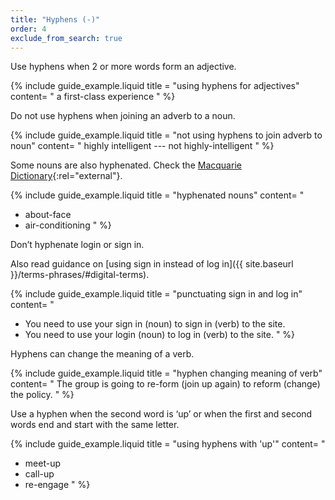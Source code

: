 ```yaml
---
title: "Hyphens (-)"
order: 4
exclude_from_search: true
---
```


Use hyphens when 2 or more words form an adjective.

{% include guide_example.liquid
  title = "using hyphens for adjectives"
  content= "
a first-class experience
"
%}

Do not use hyphens when joining an adverb to a noun.

{% include guide_example.liquid
  title = "not using hyphens to join adverb to noun"
  content= "
highly intelligent --- not highly-intelligent
"
%}

Some nouns are also hyphenated. Check the [Macquarie Dictionary](https://www.macquariedictionary.com.au/){:rel="external"}.

{% include guide_example.liquid
  title = "hyphenated nouns"
  content= "
- about-face
- air-conditioning
"
%}

Don’t hyphenate login or sign in.

Also read guidance on [using sign in instead of log in]({{ site.baseurl }}/terms-phrases/#digital-terms).

{% include guide_example.liquid
  title = "punctuating sign in and log in"
  content= "
- You need to use your sign in (noun) to sign in (verb) to the site.
- You need to use your login (noun) to log in (verb) to the site.
"
%}

Hyphens can change the meaning of a verb.

{% include guide_example.liquid
  title = "hyphen changing meaning of verb"
  content= "
The group is going to re-form (join up again) to reform (change) the policy.
"
%}

Use a hyphen when the second word is ‘up’ or when the first and second words end and start with the same letter.

{% include guide_example.liquid
  title = "using hyphens with 'up'"
  content= "
- meet-up
- call-up
- re-engage
"
%}
